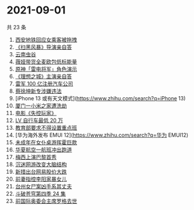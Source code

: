 # 2021-09-01

共 23 条

<!-- BEGIN -->
<!-- 最后更新时间 Wed Sep 01 2021 12:16:55 GMT+0800 (China Standard Time) -->

1. [西安地铁回应女乘客被拖拽](https://www.zhihu.com/search?q=西安地铁)
1. [《扫黑风暴》导演亲自答](https://www.zhihu.com/search?q=扫黑风暴)
1. [云南虫谷](https://www.zhihu.com/search?q=云南虫谷)
1. [薇娅带货全麦欧包低标能量](https://www.zhihu.com/search?q=薇娅带货)
1. [原神「雷电将军」角色演示](https://www.zhihu.com/search?q=原神)
1. [《理想之城》主演亲自答](https://www.zhihu.com/search?q=理想之城)
1. [雷军 100 亿注册汽车公司](https://www.zhihu.com/search?q=小米汽车)
1. [蔡徐坤新专涉嫌违法](https://www.zhihu.com/search?q=蔡徐坤)
1. [iPhone 13 或有天文模式](https://www.zhihu.com/search?q=iPhone 13)
1. [厦门一小米之家遭洗劫](https://www.zhihu.com/search?q=小米之家被盗)
1. [电影《失控玩家》](https://www.zhihu.com/search?q=失控玩家)
1. [LV 自行车最低 20 万](https://www.zhihu.com/search?q=LV自行车)
1. [教育部要求不得设置重点班](https://www.zhihu.com/search?q=重点班)
1. [华为海外发布 EMUI 12](https://www.zhihu.com/search?q=华为 EMUI12)
1. [未成年在女仆桌游挥霍巨款](https://www.zhihu.com/search?q=桌游)
1. [华夏航空一航班冲出跑道](https://www.zhihu.com/search?q=华夏航空)
1. [梅西上演巴黎首秀](https://www.zhihu.com/search?q=梅西)
1. [沉迷网游改变大脑结构](https://www.zhihu.com/search?q=大脑结构)
1. [新措出台网易股价大跌](https://www.zhihu.com/search?q=网易游戏)
1. [前妻指控李阳家暴女儿](https://www.zhihu.com/search?q=李阳家暴)
1. [台州女尸案凶手系其丈夫](https://www.zhihu.com/search?q=台州女尸)
1. [斗破苍穹第四季 24 集](https://www.zhihu.com/search?q=斗破苍穹)
1. [前国际奥委会主席罗格去世](https://www.zhihu.com/search?q=罗格)

<!-- END -->
